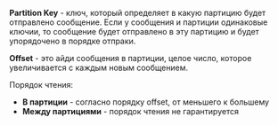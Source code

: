 **Partition Key** - ключ, который определяет в какую партицию будет отправлено сообщение. Если у сообщения и партиции одинаковые ключии, то сообщение будет отправлено в эту партицию и будет упорядочено в порядке отпраки. 

**Offset** - это айди сообщения в партиции, целое число, которое увеличивается с каждым новым сообщением. 

Порядок чтения: 
- **В партиции** - согласно порядку offset, от меньшего к большему
- **Между партициями** - порядок чтения не гарантируется 